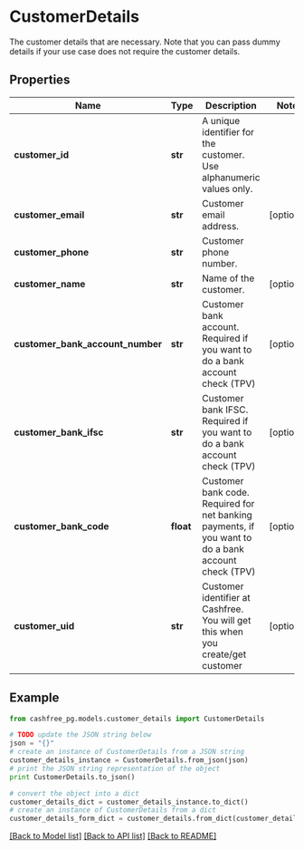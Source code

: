 # CustomerDetails

The customer details that are necessary. Note that you can pass dummy details if your use case does not require the customer details.

## Properties
Name | Type | Description | Notes
------------ | ------------- | ------------- | -------------
**customer_id** | **str** | A unique identifier for the customer. Use alphanumeric values only. | 
**customer_email** | **str** | Customer email address. | [optional] 
**customer_phone** | **str** | Customer phone number. | 
**customer_name** | **str** | Name of the customer. | [optional] 
**customer_bank_account_number** | **str** | Customer bank account. Required if you want to do a bank account check (TPV) | [optional] 
**customer_bank_ifsc** | **str** | Customer bank IFSC. Required if you want to do a bank account check (TPV) | [optional] 
**customer_bank_code** | **float** | Customer bank code. Required for net banking payments, if you want to do a bank account check (TPV) | [optional] 
**customer_uid** | **str** | Customer identifier at Cashfree. You will get this when you create/get customer | [optional] 

## Example

```python
from cashfree_pg.models.customer_details import CustomerDetails

# TODO update the JSON string below
json = "{}"
# create an instance of CustomerDetails from a JSON string
customer_details_instance = CustomerDetails.from_json(json)
# print the JSON string representation of the object
print CustomerDetails.to_json()

# convert the object into a dict
customer_details_dict = customer_details_instance.to_dict()
# create an instance of CustomerDetails from a dict
customer_details_form_dict = customer_details.from_dict(customer_details_dict)
```
[[Back to Model list]](../README.md#documentation-for-models) [[Back to API list]](../README.md#documentation-for-api-endpoints) [[Back to README]](../README.md)


